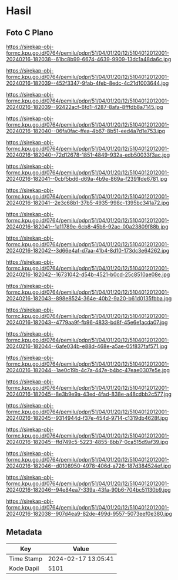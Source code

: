# Hasil

## Foto C Plano

https://sirekap-obj-formc.kpu.go.id/0764/pemilu/pdpr/51/04/01/20/12/5104012012001-20240216-182038--61bc8b99-6674-4639-9909-13dc1a48da6c.jpg

https://sirekap-obj-formc.kpu.go.id/0764/pemilu/pdpr/51/04/01/20/12/5104012012001-20240216-182039--452f3347-9fab-4feb-8edc-4c21d1003644.jpg

https://sirekap-obj-formc.kpu.go.id/0764/pemilu/pdpr/51/04/01/20/12/5104012012001-20240216-182039--92422acf-6fd1-4287-8afa-8fffdb8a7145.jpg

https://sirekap-obj-formc.kpu.go.id/0764/pemilu/pdpr/51/04/01/20/12/5104012012001-20240216-182040--06fa0fac-ffea-4b67-8b51-eed4a7d1e753.jpg

https://sirekap-obj-formc.kpu.go.id/0764/pemilu/pdpr/51/04/01/20/12/5104012012001-20240216-182040--72d12678-1851-4849-932a-edb50033f3ac.jpg

https://sirekap-obj-formc.kpu.go.id/0764/pemilu/pdpr/51/04/01/20/12/5104012012001-20240216-182041--0cbf5bd6-d69a-4b9e-869a-f2391fde6781.jpg

https://sirekap-obj-formc.kpu.go.id/0764/pemilu/pdpr/51/04/01/20/12/5104012012001-20240216-182041--2e3c68b1-37b5-4935-998c-1395bc341a72.jpg

https://sirekap-obj-formc.kpu.go.id/0764/pemilu/pdpr/51/04/01/20/12/5104012012001-20240216-182041--1a11789e-6cb8-45b6-92ac-00a23809f88b.jpg

https://sirekap-obj-formc.kpu.go.id/0764/pemilu/pdpr/51/04/01/20/12/5104012012001-20240216-182042--3d66e4af-d7aa-41b4-8d10-173dc3e64262.jpg

https://sirekap-obj-formc.kpu.go.id/0764/pemilu/pdpr/51/04/01/20/12/5104012012001-20240216-182042--16731042-d54b-4521-b0cd-25c8510ae08e.jpg

https://sirekap-obj-formc.kpu.go.id/0764/pemilu/pdpr/51/04/01/20/12/5104012012001-20240216-182043--898e8524-364e-40b2-9a20-b61d0135fbba.jpg

https://sirekap-obj-formc.kpu.go.id/0764/pemilu/pdpr/51/04/01/20/12/5104012012001-20240216-182043--4779aa9f-fb96-4833-bd8f-45e6e1acda07.jpg

https://sirekap-obj-formc.kpu.go.id/0764/pemilu/pdpr/51/04/01/20/12/5104012012001-20240216-182044--6afe034b-e88d-468e-a5ae-05f837faf571.jpg

https://sirekap-obj-formc.kpu.go.id/0764/pemilu/pdpr/51/04/01/20/12/5104012012001-20240216-182044--1ae0c19b-4c7a-447e-b4bc-47eae0307e5e.jpg

https://sirekap-obj-formc.kpu.go.id/0764/pemilu/pdpr/51/04/01/20/12/5104012012001-20240216-182045--8e3b9e9a-43ed-4fad-838e-a48cdbb2c577.jpg

https://sirekap-obj-formc.kpu.go.id/0764/pemilu/pdpr/51/04/01/20/12/5104012012001-20240216-182045--9314944d-f37e-454d-9714-c1319db4628f.jpg

https://sirekap-obj-formc.kpu.go.id/0764/pemilu/pdpr/51/04/01/20/12/5104012012001-20240216-182045--ffd749c5-5223-4855-8bb7-0ca515d9af39.jpg

https://sirekap-obj-formc.kpu.go.id/0764/pemilu/pdpr/51/04/01/20/12/5104012012001-20240216-182046--d0108950-4978-406d-a726-187d384524ef.jpg

https://sirekap-obj-formc.kpu.go.id/0764/pemilu/pdpr/51/04/01/20/12/5104012012001-20240216-182046--94e84ea7-339a-43fa-90b6-704bc51130b9.jpg

https://sirekap-obj-formc.kpu.go.id/0764/pemilu/pdpr/51/04/01/20/12/5104012012001-20240216-182038--907d4ea9-82de-499d-9557-5073eef0e380.jpg


## Metadata

| Key        | Value               |
| ---------- | ------------------- |
| Time Stamp | 2024-02-17 13:05:41 |
| Kode Dapil | 5101                |



